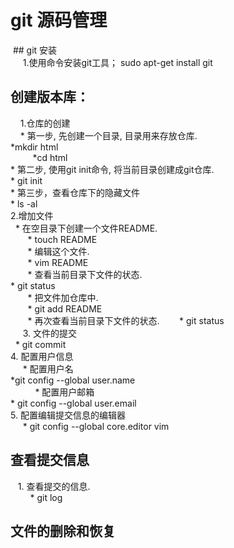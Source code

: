 # git 源码管理    
 ## git 安装    
    
     1.使用命令安装git工具； sudo apt-get install git
     
 ## 创建版本库：     
     1.仓库的创建    
         * 第一步, 先创建一个目录, 目录用来存放仓库.    
         *mkdir html   
         *cd html    
         * 第二步, 使用git init命令, 将当前目录创建成git仓库.    
         * git init   
         * 第三步，查看仓库下的隐藏文件   
         * ls -al   
     2.增加文件   
       * 在空目录下创建一个文件README.   
       * touch README    
       * 编辑这个文件.    
       * vim README    
       * 查看当前目录下文件的状态.    
       * git status   
       * 把文件加仓库中.    
       * git add README   
       * 再次查看当前目录下文件的状态.
       * git status   
     3. 文件的提交   
       * git commit    
     4. 配置用户信息    
          * 配置用户名   
          *git config --global user.name   
          * 配置用户邮箱    
          * git config --global user.email    
     5. 配置编辑提交信息的编辑器    
          * git config --global core.editor vim    
  ## 查看提交信息   
     1. 查看提交的信息.       
        * git log   
  ## 文件的删除和恢复 
     
            
